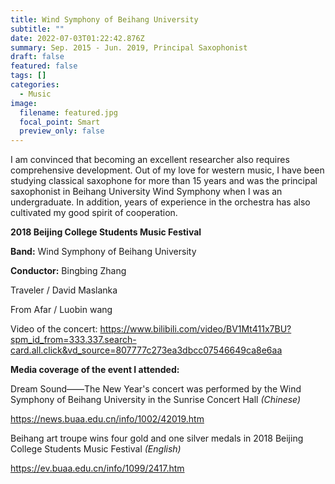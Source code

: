 ```yaml
---
title: Wind Symphony of Beihang University
subtitle: ""
date: 2022-07-03T01:22:42.876Z
summary: Sep. 2015 - Jun. 2019, Principal Saxophonist
draft: false
featured: false
tags: []
categories:
  - Music
image:
  filename: featured.jpg
  focal_point: Smart
  preview_only: false
---
```

I am convinced that becoming an excellent researcher also requires comprehensive development. Out of my love for western music, I have been studying classical saxophone for more than 15 years and was the principal saxophonist in Beihang University Wind Symphony when I was an undergraduate. In addition, years of experience in the orchestra has also cultivated my good spirit of cooperation.



**2018 Beijing College Students Music Festival**

**Band:** Wind Symphony of Beihang University

**Conductor:** Bingbing Zhang

Traveler / David Maslanka

From Afar / Luobin wang

Video of the concert: <https://www.bilibili.com/video/BV1Mt411x7BU?spm_id_from=333.337.search-card.all.click&vd_source=807777c273ea3dbcc07546649ca8e6aa>



**Media coverage of the event I attended:**

Dream Sound——The New Year's concert was performed by the Wind Symphony of Beihang University in the Sunrise Concert Hall *(Chinese)*

<https://news.buaa.edu.cn/info/1002/42019.htm>

Beihang art troupe wins four gold and one silver medals in 2018 Beijing College Students Music Festival *(English)*

<https://ev.buaa.edu.cn/info/1099/2417.htm>